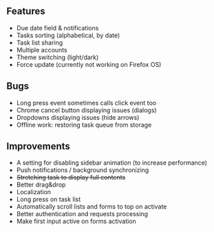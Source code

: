Features
--------
- Due date field & notifications
- Tasks sorting (alphabetical, by date)
- Task list sharing
- Multiple accounts
- Theme switching (light/dark)
- Force update (currently not working on Firefox OS)


Bugs
----
- Long press event sometimes calls click event too
- Chrome cancel button displaying issues (dialogs)
- Dropdowns displaying issues (hide arrows)
- Offline work: restoring task queue from storage

Improvements
------------
- A setting for disabling sidebar animation (to increase performance)
- Push notifications / background synchronizing
- <s>Stretching task to display full contents</s>
- Better drag&drop
- Localization
- Long press on task list
- Automatically scroll lists and forms to top on activate
- Better authentication and requests processing
- Make first input active on forms activation